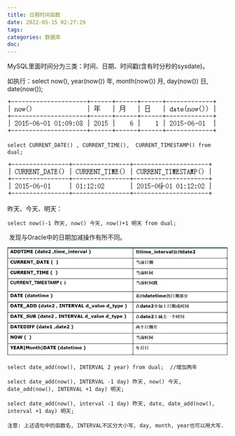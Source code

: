 ```yaml
---
title: 日期时间函数
date: 2022-05-15 02:27:29
tags:
categories: 数据库
doc:
---
```


MySQL里面时间分为三类：时间、日期、时间戳(含有时分秒的sysdate)。

如执行：select now(), year(now()) 年, month(now()) 月, day(now()) 日, date(now());

![image-20220515024100995](/images/javawz/image-20220515024100995.png)

```
select CURRENT_DATE() , CURRENT_TIME(),  CURRENT_TIMESTAMP() from dual; 
```

![image-20220515024125295](/images/javawz/image-20220515024125295.png)

昨天、今天、明天：

```
select now()-1 昨天, now() 今天, now()+1 明天 from dual;
```

​		发现与Oracle中的日期加减操作有所不同。

![image-20220515024157844](/images/javawz/image-20220515024157844.png)

```
select date_add(now(), INTERVAL 2 year) from dual;	//增加两年

select date_add(now(), INTERVAL -1 day) 昨天, now() 今天, date_add(now(), INTERVAL +1 day) 明天;
	
select date_add(now(), interval -1 day) 昨天, date, date_add(now(), interval +1 day) 明天;

注意: 上述语句中的函数名, INTERVAL不区分大小写, day, month, year也可以用大写.
```

